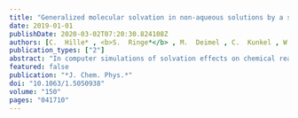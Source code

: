 ```yaml
---
title: "Generalized molecular solvation in non-aqueous solutions by a single parameter implicit solvation scheme"
date: 2019-01-01
publishDate: 2020-03-02T07:20:30.824108Z
authors: [C.  Hille* , <b>S.  Ringe*</b> , M.  Deimel , C.  Kunkel , W. E.  Acree , K.  Reuter , H.  Oberhofer ]
publication_types: ["2"]
abstract: "In computer simulations of solvation effects on chemical reactions, continuum modeling techniques regain popularity as a way to efficiently circumvent an otherwise costly sampling of solvent degrees of freedom. As effective techniques, such implicit solvation models always depend on a number of parameters that need to be determined earlier. In the past, the focus lay mostly on an accurate parametrization of water models. Yet, non-aqueous solvents have recently attracted increasing attention, in particular, for the design of battery materials. To this end, we present a systematic parametrization protocol for the Self-Consistent Continuum Solvation (SCCS) model resulting in optimized parameters for 67 non-aqueous solvents. Our parametrization is based on a collection of $≈$6000 experimentally measured partition coefficients, which we collected in the Solv@TUM database presented here. The accuracy of our optimized SCCS model is comparable to the well-known universal continuum solvation model (SMx) family of methods, while relying on only a single fit parameter and thereby largely reducing statistical noise. Furthermore, slightly modifying the non-electrostatic terms of the model, we present the SCCS-P solvation model as a more accurate alternative, in particular, for aromatic solutes. Finally, we show that SCCS parameters can, to a good degree of accuracy, also be predicted for solvents outside the database using merely the dielectric bulk permittivity of the solvent of choice."
featured: false
publication: "*J. Chem. Phys.*"
doi: "10.1063/1.5050938"
volume: "150"
pages: "041710"
---
```


